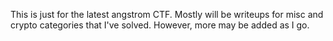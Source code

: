 This is just for the latest angstrom CTF. Mostly will be writeups for misc and crypto categories that I've solved.
However, more may be added as I go.
